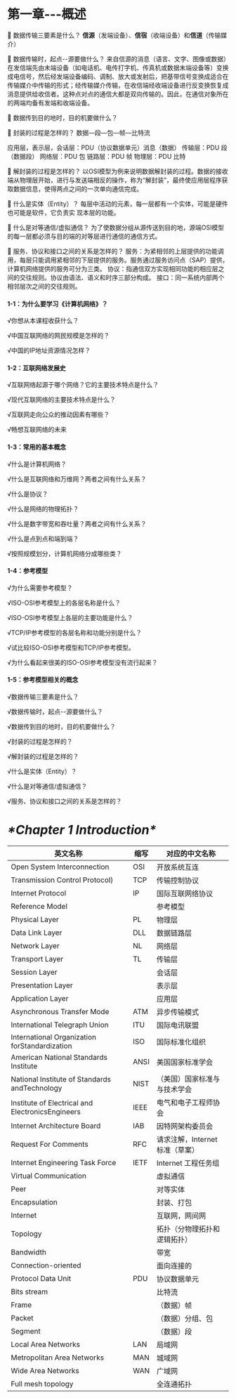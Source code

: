 # 第一章---概述

 数据传输三要素是什么？
**信源**（发端设备）、**信宿**（收端设备）和**信道**（传输媒介）

 数据传输时，起点--源要做什么？
来自信源的消息（语言、文字、图像或数据）在发信端先由末端设备（如电话机、电传打字机、传真机或数据末端设备等）变换成电信号，然后经发端设备编码、调制、放大或发射后，把基带信号变换成适合在传输媒介中传输的形式；经传输媒介传输，在收信端经收端设备进行反变换恢复成消息提供给收信者。这种点对点的通信大都是双向传输的。因此，在通信对象所在的两端均备有发端和收端设备。

 数据传到目的地时，目的机要做什么？


 封装的过程是怎样的？
数据—段—包—帧—比特流

应用层，表示层，会话层：PDU（协议数据单元）消息（数据）
传输层：PDU 段（数据段）
网络层：PDU 包
链路层：PDU 帧
物理层：PDU 比特

 解封装的过程是怎样的？
以OSI模型为例来说明数据解封装的过程。数据的接收端从物理层开始，进行与发送端相反的操作，称为“解封装”，最终使应用层程序获取数据信息，使得两点之间的一次单向通信完成。

 什么是实体（Entity）？
每层中活动的元素，每一层都有一个实体，可能是硬件也可能是软件，它负责实
现本层的功能。

 什么是对等通信/虚拟通信？
为了使数据分组从源传送到目的地，源端OSI模型的每一层都必须与目的端的对等层进行通信的通信方式。

 服务、协议和接口之间的关系是怎样的？
服务：为紧相邻的上层提供的功能调用，每层只能调用紧相邻的下层提供的服务。服务通过服务访问点（SAP）提供，计算机网络提供的服务可分为三类。
协议：指通信双方实现相同功能的相应层之间的交往规则。协议由语法、语义和时序三部分构成。
接口：同一系统内部两个相邻层次之间的交往规则。



#### 1-1：为什么要学习《计算机网络》？

 √你想从本课程收获什么？

 √中国互联网络的网民规模是怎样的？

 √中国的IP地址资源情况怎样？

#### 1-2：互联网络发展史

 √互联网络起源于哪个网络？它的主要技术特点是什么？

 √现代互联网络的主要技术特点是什么？

 √互联网走向公众的推动因素有哪些？

 √畅想互联网络的未来

#### 1-3：常用的基本概念

 √什么是计算机网络？

 √什么是互联网络和万维网？两者之间有什么关系？

 √什么是协议？

 √什么是网络的物理拓扑？

 √什么是数字带宽和吞吐量？两者之间有什么关系？

 √什么是点到点和端到端？

 √按照规模划分，计算机网络分成哪些类？

#### 1-4：参考模型

 √为什么需要参考模型？

 √ISO-OSI参考模型上的各层名称是什么？

 √ISO-OSI参考模型上各层的主要功能是什么？

 √TCP/IP参考模型的各层名称和功能分别是什么？

 √试比较ISO-OSI参考模型和TCP/IP参考模型。

 √为什么看起来很美的ISO-OSI参考模型没有流行起来？

#### 1-5：参考模型相关的概念

 √数据传输三要素是什么？

 √数据传输时，起点--源要做什么？

 √数据传到目的地时，目的机要做什么？

 √封装的过程是怎样的？

 √解封装的过程是怎样的？

 √什么是实体（Entity）？

 √什么是对等通信/虚拟通信？

 √服务、协议和接口之间的关系是怎样的？



# ***\*Chapter 1 Introduction\****

| 英文名称                                              | 缩写 | 对应的中文名称                  |
| ----------------------------------------------------- | ---- | ------------------------------- |
| Open System Interconnection                           | OSI  | 开放系统互连                    |
| Transmission Control Protocol)                        | TCP  | 传输控制协议                    |
| Internet Protocol                                     | IP   | 国际互联网络协议                |
| Reference Model                                       |      | 参考模型                        |
| Physical Layer                                        | PL   | 物理层                          |
| Data Link Layer                                       | DLL  | 数据链路层                      |
| Network Layer                                         | NL   | 网络层                          |
| Transport Layer                                       | TL   | 传输层                          |
| Session Layer                                         |      | 会话层                          |
| Presentation Layer                                    |      | 表示层                          |
| Application Layer                                     |      | 应用层                          |
| Asynchronous Transfer Mode                            | ATM  | 异步传输模式                    |
| International Telegraph Union                         | ITU  | 国际电讯联盟                    |
| International     Organization     forStandardization | ISO  | 国际标准化组织                  |
| American National Standards Institute                 | ANSI | 美国国家标准学会                |
| National Institute of Standards andTechnology         | NIST | （美国）国家标准与与技术学会    |
| Institute of Electrical and ElectronicsEngineers      | IEEE | 电气和电子工程师协会            |
| Internet Architecture  Board                          | IAB  | 因特网架构委员会                |
| Request For Comments                                  | RFC  | 请求注解，Internet 标准（草案） |
| Internet Engineering Task Force                       | IETF | Internet 工程任务组             |
| Virtual Communication                                 |      | 虚拟通信                        |
| Peer                                                  |      | 对等实体                        |
| Encapsulation                                         |      | 封装、打包                      |
| Internet                                              |      | 互联网，网间网                  |
| Topology                                              |      | 拓扑（分物理拓扑和逻辑拓扑）    |
| Bandwidth                                             |      | 带宽                            |
| Connection-oriented                                   |      | 面向连接的                      |
| Protocol Data Unit                                    | PDU  | 协议数据单元                    |
| Bits stream                                           |      | 比特流                          |
| Frame                                                 |      | （数据）帧                      |
| Packet                                                |      | （数据）分组、包                |
| Segment                                               |      | （数据）段                      |
| Local Area Networks                                   | LAN  | 局域网                          |
| Metropolitan Area Networks                            | MAN  | 城域网                          |
| Wide Area Networks                                    | WAN  | 广域网                          |
| Full mesh topology                                    |      | 全连通拓扑                      |

 